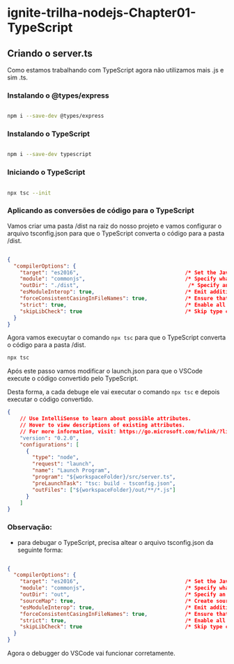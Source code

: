 
# ignite-trilha-nodejs-Chapter01-TypeScript

## Criando o server.ts

Como estamos trabalhando com TypeScript agora não utilizamos mais .js e sim .ts.

### Instalando o @types/express

```bash

npm i --save-dev @types/express

```

### Instalando o TypeScript

```bash

npm i --save-dev typescript

```

### Iniciando o TypeScript

```bash

npx tsc --init

```

### Aplicando as conversões de código para o TypeScript

Vamos criar uma pasta /dist na raiz do nosso projeto e vamos configurar o arquivo tsconfig.json para que o TypeScript converta o código para a pasta /dist.

```json

{
  "compilerOptions": {
    "target": "es2016",                                  /* Set the JavaScript language version for emitted JavaScript and include compatible library declarations. */
    "module": "commonjs",                                /* Specify what module code is generated. */
    "outDir": "./dist",                                   /* Specify an output folder for all emitted files. */
    "esModuleInterop": true,                             /* Emit additional JavaScript to ease support for importing CommonJS modules. This enables 'allowSyntheticDefaultImports' for type compatibility. */
    "forceConsistentCasingInFileNames": true,            /* Ensure that casing is correct in imports. */
    "strict": true,                                      /* Enable all strict type-checking options. */
    "skipLibCheck": true                                 /* Skip type checking all .d.ts files. */
  }
}

```

Agora vamos execuytar o comando `npx tsc` para que o TypeScript converta o código para a pasta /dist.

```bash
npx tsc
```

Após este passo vamos modificar o launch.json para que o VSCode execute o código convertido pelo TypeScript.

Desta forma, a cada debuge ele vai executar o comando `npx tsc` e depois executar o código convertido.

```json
{
    // Use IntelliSense to learn about possible attributes.
    // Hover to view descriptions of existing attributes.
    // For more information, visit: https://go.microsoft.com/fwlink/?linkid=830387
    "version": "0.2.0",
    "configurations": [
      {
        "type": "node",
        "request": "launch",
        "name": "Launch Program",
        "program": "${workspaceFolder}/src/server.ts",
        "preLaunchTask": "tsc: build - tsconfig.json",
        "outFiles": ["${workspaceFolder}/out/**/*.js"]
      }
    ]
}
```

### Observação:

- para debugar o TypeScript, precisa altear o arquivo tsconfig.json da seguinte forma:

```json

{
  "compilerOptions": {
    "target": "es2016",                                  /* Set the JavaScript language version for emitted JavaScript and include compatible library declarations. */
    "module": "commonjs",                                /* Specify what module code is generated. */
    "outDir": "out",                                     /* Specify an output folder for all emitted files. */
    "sourceMap": true,                                   /* Create source map files for emitted JavaScript files. */
    "esModuleInterop": true,                             /* Emit additional JavaScript to ease support for importing CommonJS modules. This enables 'allowSyntheticDefaultImports' for type compatibility. */
    "forceConsistentCasingInFileNames": true,            /* Ensure that casing is correct in imports. */
    "strict": true,                                      /* Enable all strict type-checking options. */
    "skipLibCheck": true                                 /* Skip type checking all .d.ts files. */
  }
}

```

Agora o debugger do VSCode vai funcionar corretamente.
